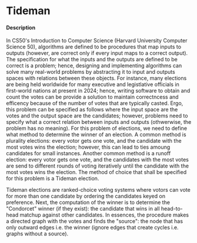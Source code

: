 # Tideman
#### Description
In CS50's Introduction to Computer Science (Harvard University Computer Science 50), algorithms are defined to be procedures that map inputs to outputs (however, are correct only if every input maps to a correct output). The specification for what the inputs and the outputs are defined to be correct is a problem; hence, designing and implementing algorithms can solve many real-world problems by abstracting it to input and outputs spaces with relations between these objects. For instance, many elections are being held worldwide for many executive and legistlative officials in first-world nations at present in 2024; hence, writing software to obtain and count the votes can be provide a solution to maintain correctncess and efficency because of the number of votes that are typically casted. Ergo, this problem can be specified as follows where the input space are the votes and the output space are the candidates; however, problems need to specify what a correct relation between inputs and outputs (othwerwise, the problem has no meaning). For this problem of elections, we need to define what method to determine the winner of an election. A common method is plurality elections: every votor gets one vote, and the candidate with the most votes wins the election; however, this can lead to ties amoung candidates for small instances. Another common method is a runoff election: every votor gets one vote, and the candidates with the most votes are send to different rounds of voting iteratively until the candidate with the most votes wins the election. The method of choice that shall be specified for this problem is a Tideman election. 

Tideman elections are ranked-choice voting systems where votors can vote for more than one candidate by ordering the candidates keyed on preference. Next, the computation of the winner is to determine the "Condorcet" winner (if they exist): the candidate that wins in all head-to-head matchup against other candidates. In essences, the procedure makes a directed graph with the votes and finds the "source": the node that has only outward edges i.e. the winner (ignore edges that create cycles i.e. graphs without a source).
